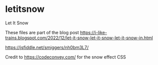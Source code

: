 # letitsnow
Let It Snow

These files are part of the blog post https://i-like-trains.blogspot.com/2022/12/let-it-snow-let-it-snow-let-it-snow-in.html

https://jsfiddle.net/smiggers/nh0bm3L7/

Credit to https://codeconvey.com/ for the snow effect CSS
